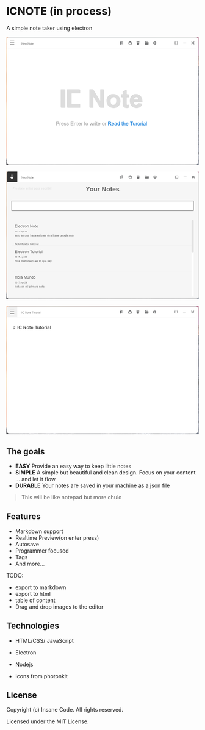 # ICNOTE (in process)

A simple note taker using electron

![ICNOTE](documentation/assets/images/img1.png)

![ICNOTE](documentation/assets/images/img2.png)

![ICNOTE](documentation/assets/images/img3.png)

## The goals

* **EASY** Provide an easy way to keep little notes
* **SIMPLE** A simple but beautiful and clean design. Focus on your content ... and let it flow
* **DURABLE** Your notes are saved in your machine as a json file

> This will be like notepad but more chulo 
## Features

* Markdown support
* Realtime Preview(on enter press)
* Autosave
* Programmer focused
* Tags
* And more...

TODO:
- export to markdown
- export to html
- table of content
- Drag and drop images to the editor

## Technologies

* HTML/CSS/ JavaScript
* Electron
* Nodejs

* Icons from photonkit
## License

Copyright (c) Insane Code. All rights reserved.

Licensed under the MIT License.
